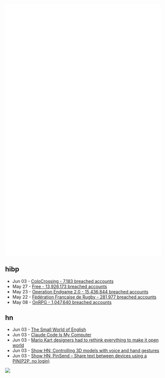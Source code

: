 ![Metrics](https://raw.githubusercontent.com/phixion/phixion/master/metrics.svg)

## hibp

<!--
for https://github.com/phixion/phixion/blob/main/.github/workflows/feeds.yml
-->
<!--START_SECTION:haveibeenpwnd-->
- Jun 03 - [ColoCrossing - 7,183 breached accounts](https://haveibeenpwned.com/Breach/ColoCrossing)
- May 27 - [Free - 13,926,173 breached accounts](https://haveibeenpwned.com/Breach/FreeMobile)
- May 23 - [Operation Endgame 2.0 - 15,436,844 breached accounts](https://haveibeenpwned.com/Breach/OperationEndgame2)
- May 22 - [Fédération Francaise de Rugby - 281,977 breached accounts](https://haveibeenpwned.com/Breach/FFR)
- May 08 - [OnRPG - 1,047,640 breached accounts](https://haveibeenpwned.com/Breach/OnRPG)
<!--END_SECTION:haveibeenpwnd-->

## hn

<!--
for https://github.com/phixion/phixion/blob/main/.github/workflows/feeds.yml
-->
<!--START_SECTION:hn-->
- Jun 03 - [The Small World of English](https://www.inotherwords.app/linguabase/)
- Jun 03 - [Claude Code Is My Computer](https://steipete.me/posts/2025/claude-code-is-my-computer)
- Jun 03 - [Mario Kart designers had to rethink everything to make it open world](https://www.theverge.com/interview/678097/mario-kart-world-nintendo-switch-2-interview-kosuke-yabuki)
- Jun 03 - [Show HN: Controlling 3D models with voice and hand gestures](https://github.com/collidingScopes/3d-model-playground)
- Jun 03 - [Show HN: PinSend – Share text between devices using a PIN(P2P, no login)](https://pinsend.app)
<!--END_SECTION:hn-->

<!--
for https://yhype.me
-->
![](https://hit.yhype.me/github/profile?user_id=13013670)
